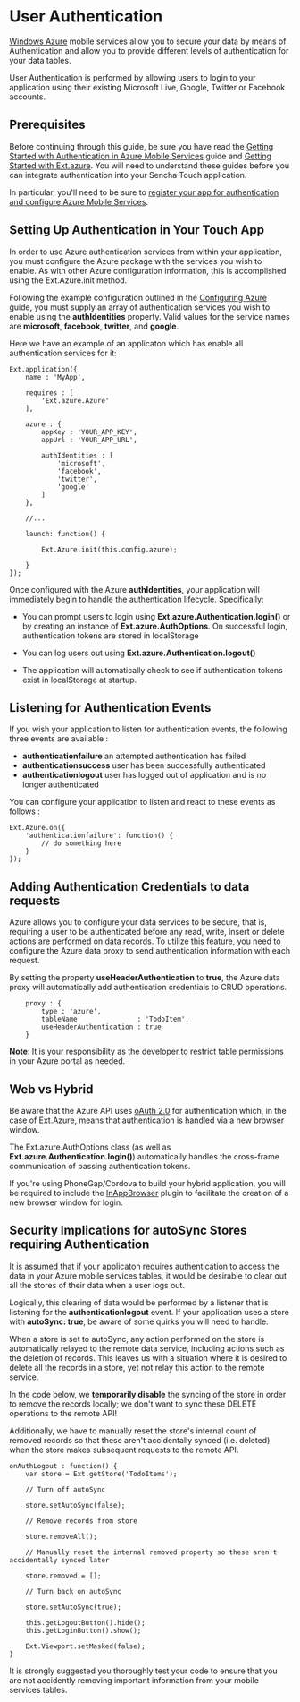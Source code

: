 # User Authentication

[Windows Azure](http://www.windowsazure.com) mobile services allow you to secure your data by means of Authentication and allow you to provide different levels of authentication for your data tables.

User Authentication is performed by allowing users to login to your application using their existing Microsoft Live, Google, Twitter or Facebook accounts.

## Prerequisites

Before continuing through this guide, be sure you have read the [Getting Started with Authentication in Azure Mobile Services](http://www.windowsazure.com/en-us/develop/mobile/tutorials/get-started-with-users-html/) guide and [Getting Started with Ext.azure](#!/guide/getting_started). You will need to understand these guides before you can integrate authentication into your Sencha Touch application.

In particular, you'll need to be sure to [register your app for authentication and configure Azure Mobile Services](http://www.windowsazure.com/en-us/develop/mobile/tutorials/get-started-with-users-dotnet/#register).

## Setting Up Authentication in Your Touch App

In order to use Azure authentication services from within your application, you must configure the Azure package with the services you wish to enable. As with other Azure configuration information, this is accomplished using the Ext.Azure.init method.

Following the example configuration outlined in the [Configuring Azure](/#!/guide/configuration) guide, you must supply an array of authentication services you wish to enable using the **authIdentities** property. Valid values for the service names are **microsoft**, **facebook**, **twitter**, and **google**.

Here we have an example of an applicaton which has enable all authentication services for it:

    Ext.application({
        name : 'MyApp',

        requires : [
            'Ext.azure.Azure'
        ],

        azure : {
            appKey : 'YOUR_APP_KEY',
            appUrl : 'YOUR_APP_URL',

            authIdentities : [
                'microsoft',
                'facebook',
                'twitter',
                'google'
            ]
        },

        //...

        launch: function() {

            Ext.Azure.init(this.config.azure);

        }
    });

Once configured with the Azure **authIdentities**, your application will immediately begin to handle the authentication lifecycle. Specifically:


- You can prompt users to login using **Ext.azure.Authentication.login()** or by creating an instance of **Ext.azure.AuthOptions**. On successful login, authentication tokens are stored in localStorage

- You can log users out using **Ext.azure.Authentication.logout()**

- The application will automatically check to see if authentication tokens exist in localStorage at startup.

## Listening for Authentication Events

If you wish your application to listen for authentication events, the following three events are available :

- **authenticationfailure** an attempted authentication has failed
- **authenticationsuccess** user has been successfully authenticated
- **authenticationlogout** user has logged out of application and is no longer authenticated

You can configure your application to listen and react to these events as follows :

    Ext.Azure.on({
        'authenticationfailure': function() {
            // do something here
        }
    });


## Adding Authentication Credentials to data requests

Azure allows you to configure your data services to be secure, that is, requiring a user to be authenticated before any read, write, insert or delete actions are performed on data records. To utilize this feature, you need to configure the Azure data proxy to send authentication information with each request.

By setting the property **useHeaderAuthentication** to **true**, the Azure data proxy will automatically add authentication credentials to CRUD operations.

        proxy : {
            type : 'azure',
            tableName               : 'TodoItem',
            useHeaderAuthentication : true
        }

**Note**: It is your responsibility as the developer to restrict table permissions in your Azure portal as needed.

## Web vs Hybrid

Be aware that the Azure API uses [oAuth 2.0](http://en.wikipedia.org/wiki/OAuth) for authentication which, in the case of Ext.Azure, means that authentication is handled via a new browser window.

The Ext.azure.AuthOptions class (as well as **Ext.azure.Authentication.login()**) automatically handles the cross-frame communication of passing authentication tokens.

If you're using PhoneGap/Cordova to build your hybrid application, you will be required to include the [InAppBrowser]( http://cordova.apache.org/docs/en/2.8.0/cordova_inappbrowser_inappbrowser.md.html#InAppBrowser) plugin to facilitate the creation of a new browser window for login.

## Security Implications for autoSync Stores requiring Authentication

It is assumed that if your applicaton requires authentication to access the data in your Azure mobile services tables, it would be desirable to clear out all the stores of their data when a user logs out.

Logically, this clearing of data would be performed by a listener that is listening for the **authenticationlogout** event. If your application uses a store with **autoSync: true**, be aware of some quirks you will need to handle.

When a store is set to autoSync, any action performed on the store is automatically relayed to the remote data service, including actions such as the deletion of records. This leaves us with a situation where it is desired to delete all the records in a store, yet not relay this action to the remote service.

In the code below, we **temporarily disable** the syncing of the store in order to remove the records locally; we don't want to sync these DELETE operations to the remote API!

Additionally, we have to manually reset the store's internal count of removed records so that these aren't accidentally synced (i.e. deleted) when the store makes subsequent requests to the remote API.

    onAuthLogout : function() {
        var store = Ext.getStore('TodoItems');

        // Turn off autoSync 

        store.setAutoSync(false);

        // Remove records from store 

        store.removeAll();

        // Manually reset the internal removed property so these aren't accidentally synced later

        store.removed = []; 

        // Turn back on autoSync

        store.setAutoSync(true);

        this.getLogoutButton().hide();
        this.getLoginButton().show();

        Ext.Viewport.setMasked(false);
    }

It is strongly suggested you thoroughly test your code to ensure that you are not accidently removing important information from your mobile services tables.

